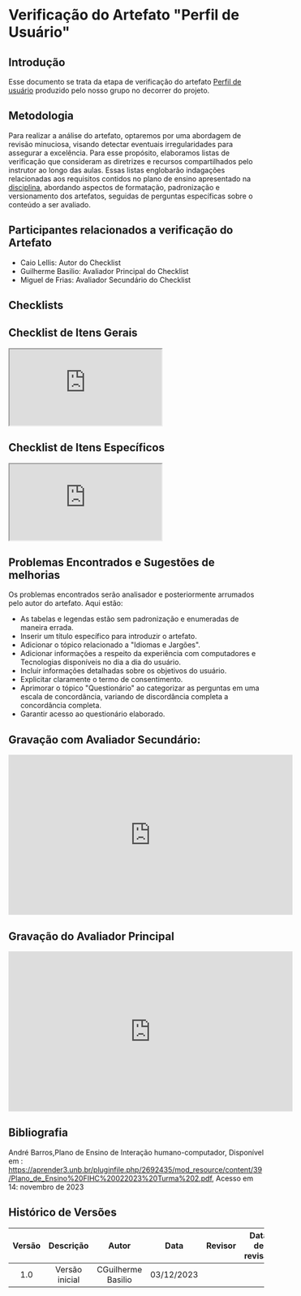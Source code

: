 # Verificação do Artefato "Perfil de Usuário"

##  Introdução

Esse documento se trata da etapa de verificação do artefato [Perfil de usuário](https://interacao-humano-computador.github.io/2023.2-PlataformaLattes/An%C3%A1lise-de-requisitos/perfil-de-usuario/) produzido pelo nosso grupo no decorrer do projeto.

## Metodologia

Para realizar a análise do artefato, optaremos por uma abordagem de revisão minuciosa, visando detectar eventuais irregularidades para assegurar a excelência. Para esse propósito, elaboramos listas de verificação que consideram as diretrizes e recursos compartilhados pelo instrutor ao longo das aulas. Essas listas englobarão indagações relacionadas aos requisitos contidos no plano de ensino apresentado na [disciplina](https://aprender3.unb.br/pluginfile.php/2692435/mod_resource/content/39/Plano_de_Ensino%20FIHC%20022023%20Turma%202.pdf), abordando aspectos de formatação, padronização e versionamento dos artefatos, seguidas de perguntas específicas sobre o conteúdo a ser avaliado.

## Participantes relacionados a verificação do Artefato

- Caio Lellis: Autor do Checklist
- Guilherme Basilio: Avaliador Principal do Checklist
- Miguel de Frias: Avaliador Secundário do Checklist

## Checklists


## Checklist de Itens Gerais


<iframe src="https://docs.google.com/spreadsheets/d/e/2PACX-1vTjurOltQ8buLmH9JwC1dvm3DaijTZcAxl4NPrMj5TWQ7QSZPtleytC5Bz52ZHk8UchQ1J7pKPVKUmq/pubhtml?gid=0&amp;single=true&amp;widget=true&amp;headers=false"></iframe>

## Checklist de Itens Específicos

<iframe src="https://docs.google.com/spreadsheets/d/e/2PACX-1vTjurOltQ8buLmH9JwC1dvm3DaijTZcAxl4NPrMj5TWQ7QSZPtleytC5Bz52ZHk8UchQ1J7pKPVKUmq/pubhtml?gid=86061468&amp;single=true&amp;widget=true&amp;headers=false"></iframe>

## Problemas Encontrados e Sugestões de melhorias 

Os problemas encontrados serão analisador e posteriormente arrumados pelo autor do artefato. Aqui estão:

-  As tabelas e legendas estão sem padronização e enumeradas de maneira errada.
-  Inserir um título específico para introduzir o artefato.
-  Adicionar o tópico relacionado a "Idiomas e Jargões".
-  Adicionar informações a respeito da experiência com computadores e Tecnologias disponíveis no dia a dia do usuário.
-  Incluir informações detalhadas sobre os objetivos do usuário.
-  Explicitar claramente o termo de consentimento.
-  Aprimorar o tópico "Questionário" ao categorizar as perguntas em uma escala de concordância, variando de discordância completa a concordância completa.
-  Garantir acesso ao questionário elaborado.

## Gravação com Avaliador Secundário:

<iframe width="560" height="315" src="https://www.youtube.com/embed/6LWJSejzbbg?si=ou0OZ2UcAwPoNuIY" title="YouTube video player" frameborder="0" allow="accelerometer; autoplay; clipboard-write; encrypted-media; gyroscope; picture-in-picture; web-share" allowfullscreen></iframe>

## Gravação do Avaliador Principal

<iframe width="560" height="315" src="https://www.youtube.com/embed/DZmQQjdJiTQ?si=MbAlJlFTvcSqIWql" title="YouTube video player" frameborder="0" allow="accelerometer; autoplay; clipboard-write; encrypted-media; gyroscope; picture-in-picture; web-share" allowfullscreen></iframe>


## Bibliografia

André Barros,Plano de Ensino de Interação humano-computador, Disponível em : <https://aprender3.unb.br/pluginfile.php/2692435/mod_resource/content/39/Plano_de_Ensino%20FIHC%20022023%20Turma%202.pdf>, Acesso em 14: novembro de 2023 



## **Histórico de Versões**

| Versão |          Descrição              |     Autor      |      Data      |   Revisor     |    Data de revisão    |  
|:------:|:-------------------------------:|:--------------:|:--------------:|:-------------:|:---------------------:|
|  1.0   | Versão inicial |  CGuilherme Basilio   |   03/12/2023   |    |           |